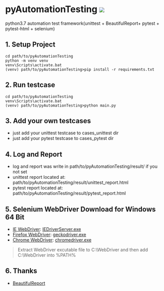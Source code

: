 # pyAutomationTesting ![](https://img.shields.io/badge/python-3.7-brightgreen)
python3.7 automation test framework(unittest + BeautifulReport+ pytest + pytest-html + selenium)


## 1. Setup Project
```
cd path/to/pyAutomationTesting
python -m venv venv
venv\Scripts\activate.bat
(venv) path/to/pyAutomationTesting>pip install -r requirements.txt
```

## 2. Run testcase
```
cd path/to/pyAutomationTesting
venv\Scripts\activate.bat
(venv) path/to/pyAutomationTesting>python main.py
```

## 3. Add your own testcases
- just add your unittest testcase to cases_unittest dir
- just add your pytest testcase to cases_pytest dir

## 4. Log and Report
- log and report was write in path/to/pyAutomationTesting/result/ if you not set
- unittest report located at: path/to/pyAutomationTesting/result/unittest_report.html
- pytest report located at: path/to/pyAutomationTesting/result/pytest_report.html

## 5. Selenium WebDriver Download for Windows 64 Bit
- [IE WebDriver](http://selenium-release.storage.googleapis.com/index.html): [IEDriverServer.exe](http://selenium-release.storage.googleapis.com/index.html?path=3.9/IEDriverServer_x64_3.9.0.zip)
- [Firefox WebDriver](https://github.com/mozilla/geckodriver/releases): [geckodriver.exe](https://github.com/mozilla/geckodriver/releases/download/v0.24.0/geckodriver-v0.24.0-win64.zip)
- [Chrome WebDriver](http://npm.taobao.org/mirrors/chromedriver): [chromedriver.exe](http://npm.taobao.org/mirrors/chromedriver/77.0.3865.40/chromedriver_win32.zip)
> Extract WebDriver excutable file to C:\WebDriver and then add C:\WebDriver into %PATH%

## 6. Thanks
- [BeautifulReport](https://github.com/TesterlifeRaymond/BeautifulReport)

